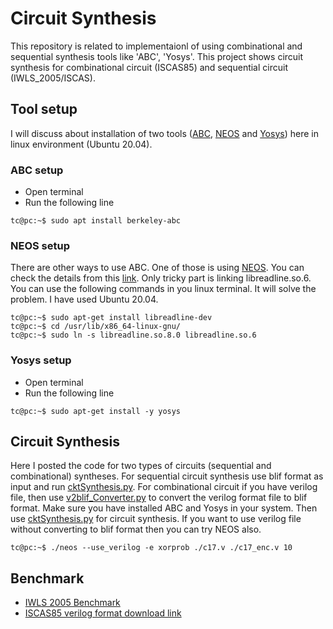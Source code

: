 # Circuit Synthesis
This repository is related to implementaionl of using combinational and sequential synthesis tools like 'ABC', 'Yosys'. This project shows circuit synthesis for combinational circuit (ISCAS85) and sequential circuit (IWLS_2005/ISCAS).

## Tool setup
I will discuss about installation of two tools ([ABC](https://people.eecs.berkeley.edu/~alanmi/abc/), [NEOS](https://bitbucket.org/kavehshm/neos/src/master/) and [Yosys](http://www.clifford.at/yosys/)) here in linux environment (Ubuntu 20.04). 

### ABC setup
- Open terminal
- Run the following line

```console
tc@pc:~$ sudo apt install berkeley-abc
```
### NEOS setup
There are other ways to use ABC. One of those is using [NEOS](https://bitbucket.org/kavehshm/neos/src/master/). You can check the details from this [link](https://bitbucket.org/kavehshm/neos/src/master/). Only tricky part is linking libreadline.so.6. You can use the following commands in you linux terminal. It will solve the problem. I have used Ubuntu 20.04.

```console
tc@pc:~$ sudo apt-get install libreadline-dev
tc@pc:~$ cd /usr/lib/x86_64-linux-gnu/
tc@pc:~$ sudo ln -s libreadline.so.8.0 libreadline.so.6
```

### Yosys setup
- Open terminal
- Run the following line

```console
tc@pc:~$ sudo apt-get install -y yosys
```

## Circuit Synthesis
Here I posted the code for two types of circuits (sequential and combinational) syntheses.
For sequential circuit synthesis use blif format as input and run [cktSynthesis.py](/cktSynthesis.py).
For combinational circuit if you have verilog file, then use [v2blif_Converter.py](/v2blif_Converter.py) to convert the verilog format file to blif format. Make sure you have installed ABC and Yosys in your system. Then use [cktSynthesis.py](/cktSynthesis.py) for circuit synthesis.
If you want to use verilog file without converting to blif format then you can try NEOS also.

```console
tc@pc:~$ ./neos --use_verilog -e xorprob ./c17.v ./c17_enc.v 10
```


## Benchmark
- [IWLS 2005 Benchmark](https://iwls.org/iwls2005/benchmarks.html)
- [ISCAS85 verilog format download link](http://www.pld.ttu.ee/~maksim/benchmarks/iscas85/verilog/)
